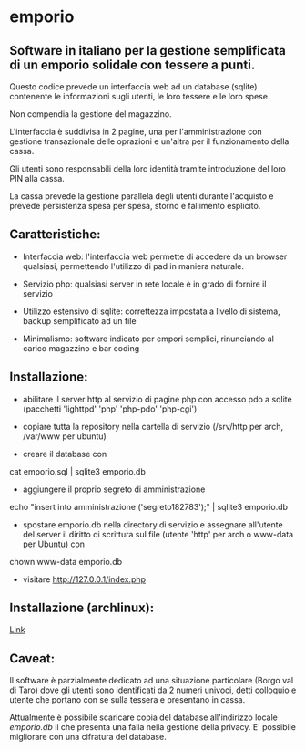 emporio
=======

Software in italiano per la gestione semplificata di un emporio solidale con tessere a punti.
---------

Questo codice prevede un interfaccia web ad un database (sqlite) contenente le informazioni sugli utenti, le loro tessere 
e le loro spese.

Non compendia la gestione del magazzino.

L'interfaccia è suddivisa in 2 pagine, una per l'amministrazione con gestione transazionale delle oprazioni e un'altra per 
il funzionamento della cassa.

Gli utenti sono responsabili della loro identità tramite introduzione del loro PIN alla cassa.

La cassa prevede la gestione parallela degli utenti durante l'acquisto e prevede persistenza spesa per spesa, storno e 
fallimento esplicito.


Caratteristiche:
-------------

 * Interfaccia web: l'interfaccia web permette di accedere da un browser qualsiasi, permettendo l'utilizzo di pad in maniera naturale.

 * Servizio php: qualsiasi server in rete locale è in grado di fornire il servizio

 * Utilizzo estensivo di sqlite: correttezza impostata a livello di sistema, backup semplificato ad un file

 * Minimalismo: software indicato per empori semplici, rinunciando al carico magazzino e bar coding

Installazione:
----------------

 * abilitare il server http al servizio di pagine php con accesso pdo a sqlite 
   (pacchetti 'lighttpd' 'php' 'php-pdo' 'php-cgi')

 * copiare tutta la repository nella cartella di servizio (/srv/http per arch, /var/www per ubuntu)

 * creare il database con 

  cat emporio.sql | sqlite3 emporio.db
  
  
 * aggiungere il proprio segreto di amministrazione

  echo "insert into amministrazione ('segreto182783');" | sqlite3 emporio.db
  
 * spostare emporio.db nella directory di servizio e assegnare all'utente del server il diritto di scrittura sul file
 (utente 'http' per arch o www-data per Ubuntu) con 

  chown www-data emporio.db

 * visitare http://127.0.0.1/index.php
 
Installazione (archlinux):
-------
  [Link](https://github.com/paolino/emporio/wiki/Installazione-arch-linux)

Caveat:
---------

Il software è parzialmente dedicato ad una situazione particolare (Borgo val di Taro) dove gli utenti sono identificati da 2 numeri univoci, 
detti colloquio e utente che portano con se sulla tessera e presentano in cassa. 

Attualmente è possibile scaricare copia del database all'indirizzo locale *emporio.db* il che presenta una falla nella 
gestione della privacy. E' possibile migliorare con una cifratura del database.

